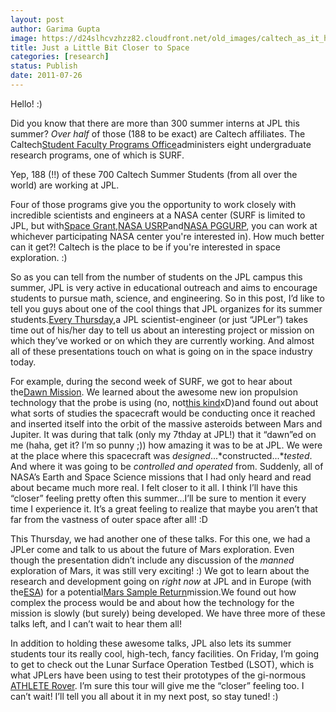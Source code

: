 ```yaml
---
layout: post
author: Garima Gupta
image: https://d24slhcvzhzz82.cloudfront.net/old_images/caltech_as_it_happens/6a0105349b8251970b014e8a1eb3dd970d.jpg
title: Just a Little Bit Closer to Space
categories: [research]
status: Publish
date: 2011-07-26
---
```



Hello! :)

Did you know that there are more than 300 summer interns at JPL this summer? *Over half* of those (188 to be exact) are Caltech affiliates. The Caltech[Student Faculty Programs Office](https://www.sfp.caltech.edu/)administers eight undergraduate research programs, one of which is SURF.

Yep, 188 (!!) of these 700 Caltech Summer Students (from all over the world) are working at JPL.

Four of those programs give you the opportunity to work closely with incredible scientists and engineers at a NASA center (SURF is limited to JPL, but with[Space Grant](https://www.sfp.caltech.edu/NASA-SG/index.html),[NASA USRP](https://www.sfp.caltech.edu/NASA-USRP/index.html)and[NASA PGGURP](https://www.sfp.caltech.edu/NASA-PGGURP/index.html), you can work at whichever participating NASA center you're interested in). How much better can it get?! Caltech is the place to be if you're interested in space exploration. :)

So as you can tell from the number of students on the JPL campus this summer, JPL is very active in educational outreach and aims to encourage students to pursue math, science, and engineering. So in this post, I’d like to tell you guys about one of the cool things that JPL organizes for its summer students.[Every Thursday](https://www.sfp.caltech.edu/JPL%20Speaker%20Series%20'11.pdf),a JPL scientist-engineer (or just “JPLer”) takes time out of his/her day to tell us about an interesting project or mission on which they’ve worked or on which they are currently working. And almost all of these presentations touch on what is going on in the space industry today.

For example, during the second week of SURF, we got to hear about the[Dawn Mission](https://dawn.jpl.nasa.gov/). We learned about the awesome new ion propulsion technology that the probe is using (no, not[this kind](https://www.startrek.com/database_article/ion-propulsion)xD)and found out about what sorts of studies the spacecraft would be conducting once it reached and inserted itself into the orbit of the massive asteroids between Mars and Jupiter. It was during that talk (only my 7thday at JPL!) that it “dawn”ed on me (haha, get it? I’m so punny ;)) how amazing it was to be at JPL. We were at the place where this spacecraft was *designed*...*constructed...**tested*. And where it was going to be *controlled and operated* from. Suddenly, all of NASA’s Earth and Space Science missions that I had only heard and read about became much more real. I felt closer to it all. I think I’ll have this “closer” feeling pretty often this summer…I’ll be sure to mention it every time I experience it. It’s a great feeling to realize that maybe you aren’t that far from the vastness of outer space after all! :D

This Thursday, we had another one of these talks. For this one, we had a JPLer come and talk to us about the future of Mars exploration. Even though the presentation didn’t include any discussion of the *manned* exploration of Mars, it was still very exciting! :) We got to learn about the research and development going on *right now* at JPL and in Europe (with the[ESA](https://www.esa.int/esaCP/index.html)) for a potential[Mars Sample Return](https://mars.jpl.nasa.gov/missions/future/futureMissions.html)mission.We found out how complex the process would be and about how the technology for the mission is slowly (but surely) being developed. We have three more of these talks left, and I can’t wait to hear them all!

In addition to holding these awesome talks, JPL also lets its summer students tour its really cool, high-tech, fancy facilities. On Friday, I’m going to get to check out the Lunar Surface Operation Testbed (LSOT), which is what JPLers have been using to test their prototypes of the gi-normous [ATHLETE Rover](https://www-robotics.jpl.nasa.gov/systems/system.cfm?System=11). I’m sure this tour will give me the “closer” feeling too. I can’t wait! I’ll tell you all about it in my next post, so stay tuned! :)

